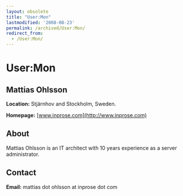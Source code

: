 ```yaml
---
layout: obsolete
title: "User:Mon"
lastmodified: '2008-08-23'
permalink: /archived/User:Mon/
redirect_from:
  - /User:Mon/
---
```


User:Mon
========

Mattias Ohlsson
---------------

**Location:** Stjärnhov and Stockholm, Sweden.

**Homepage:** [www.inprose.com](http://www.inprose.com)

About
-----

Mattias Ohlsson is an IT architect with 10 years experience as a server administrator.

Contact
-------

**Email:** mattias dot ohlsson at inprose dot com

